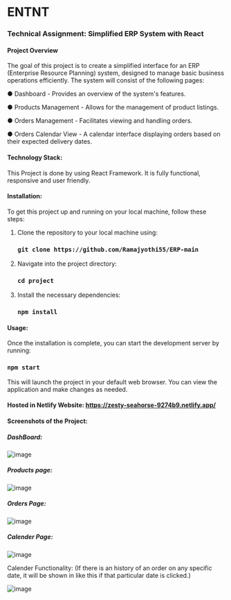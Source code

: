 # ENTNT 
### Technical Assignment: Simplified ERP System with React

#### Project Overview
The goal of this project is to create a simplified interface for an ERP (Enterprise Resource Planning) system, designed to manage basic business operations efficiently. The system will consist of the following pages:

● Dashboard - Provides an overview of the system's features.

● Products Management - Allows for the management of product listings.

● Orders Management - Facilitates viewing and handling orders.

● Orders Calendar View - A calendar interface displaying orders based on their expected
delivery dates.

#### Technology Stack: 
This Project is done by using React Framework. It is fully functional, responsive and user friendly.

#### Installation:

To get this project up and running on your local machine, follow these steps:
1. Clone the repository to your local machine using:
   ### `git clone https://github.com/Ramajyothi55/ERP-main`

2. Navigate into the project directory:
   ### `cd project`

3. Install the necessary dependencies:
   ### `npm install`

#### Usage:

Once the installation is complete, you can start the development server by running:

  ### `npm start`

This will launch the project in your default web browser. You can view the application and make changes as needed.



#### Hosted in Netlify Website: https://zesty-seahorse-9274b9.netlify.app/



#### Screenshots of the Project:
##### DashBoard:
![image](https://github.com/Saga-Akhilesh/ENTNT---ERP/assets/98794660/9b5da67f-e997-4034-a03f-13a93b6a1c22)

##### Products page:
![image](https://github.com/Saga-Akhilesh/ENTNT---ERP/assets/98794660/114f5592-1928-4179-86d8-ffef518fae97)

##### Orders Page:
![image](https://github.com/Saga-Akhilesh/ENTNT---ERP/assets/98794660/b51f514c-61ef-44ba-9035-27e18bbbfa47)


##### Calender Page:
![image](https://github.com/Saga-Akhilesh/ENTNT---ERP/assets/98794660/25cac3ff-6ff4-4954-b07d-2c6eb89df578)


Calender Functionality: (If there is an history of an order on any specific date, it will be shown in like this if that particular date is clicked.)

![image](https://github.com/Saga-Akhilesh/ENTNT---ERP/assets/98794660/1f304127-0256-4870-a7ac-ad5e4a4a0ef8)


